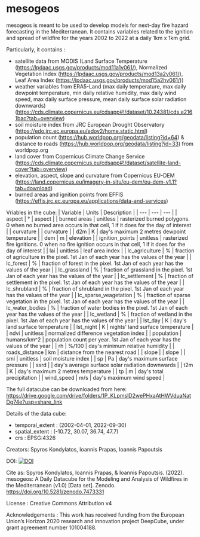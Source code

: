 # mesogeos

mesogeos is meant to be used to develop models for next-day fire hazard forecasting in the Mediterranean. 
It contains variables related to the ignition and spread of wildfire for the years 2002 to 2022 at a daily 1km x 1km grid.

Particularly, it contains :
- satellite data from MODIS (Land Surface Temperature (https://lpdaac.usgs.gov/products/mod11a1v061/), Normalized Vegetation Index (https://lpdaac.usgs.gov/products/mod13a2v061/), Leaf Area Index (https://lpdaac.usgs.gov/products/mod15a2hv061/))
- weather variables from ERA5-Land (max daily temperature, max daily dewpoint temperature, min daily relative humidity, 
max daily wind speed, max daily surface pressure, mean daily surface solar radiation downwards) (https://cds.climate.copernicus.eu/cdsapp#!/dataset/10.24381/cds.e2161bac?tab=overview)
- soil moisture index from JRC European Drought Observatory (https://edo.jrc.ec.europa.eu/edov2/home.static.html)
- population count (https://hub.worldpop.org/geodata/listing?id=64) & distance to roads (https://hub.worldpop.org/geodata/listing?id=33) from worldpop.org 
- land cover from Copernicus Climate Change Service (https://cds.climate.copernicus.eu/cdsapp#!/dataset/satellite-land-cover?tab=overview)
- elevation, aspect, slope and curvature from Copernicus EU-DEM (https://land.copernicus.eu/imagery-in-situ/eu-dem/eu-dem-v1.1?tab=download)
- burned areas and ignition points from EFFIS (https://effis.jrc.ec.europa.eu/applications/data-and-services)

Vriables in the cube:
| Variable | Units | Description |
| --- | --- | --- |
| aspect | ° | aspect |
| burned areas | unitless | rasterized burned polygons. 0 when no burned area occurs in that cell, 1 if it does for the day of interest |
| curvature | | curvature |
| d2m | K | day's maximum 2 metres dewpoint temperature |
| dem | m | elevation |
| ignition_points | unitless | rasterized fire ignitions. 0 when no fire ignition occurs in that cell, 1 if it does for the day of interest |
| lai | unitless | leaf area index |
| lc_agriculture | % | fraction of agriculture in the pixel. 1st Jan of each year has the values of the year |
| lc_forest | % | fraction of forest in the pixel. 1st Jan of each year has the values of the year |
| lc_grassland | % | fraction of grassland in the pixel. 1st Jan of each year has the values of the year |
| lc_settlement | % | fraction of settlement in the pixel. 1st Jan of each year has the values of the year |
| lc_shrubland | % | fraction of shrubland in the pixel. 1st Jan of each year has the values of the year |
| lc_sparse_veagetation | % | fraction of sparse vegetation in the pixel. 1st Jan of each year has the values of the year |
| lc_water_bodies | % | fraction of water bodies in the pixel. 1st Jan of each year has the values of the year |
| lc_wetland | % | fraction of wetland in the pixel. 1st Jan of each year has the values of the year |
| lst_day | K | day's land surface temperature |
| lst_night | K | nights' land surface temperature |
| ndvi | unitless | normalized difference vegetation index |
| population | humans/km^2 | population count per year. 1st Jan of each year has the values of the year |
| rh | %/100 | day's minimum relative humidity |
| roads_distance | km | distance from the nearest road |
| slope | | slope |
| smi | unitless | soil moisture index |
| sp | Pa | day's maximum surface pressure |
| ssrd | | day's average surface solar radiation downwards |
| t2m | K | day's maximum 2 metres temperature |
| tp | m | day's total precipitation |
| wind_speed | m/s | day's maximum wind speed |

The full datacube can be downloaded from here: https://drive.google.com/drive/folders/1P_KLpmslD2wePHxaAtHWVduaNatDg74e?usp=share_link

Details of the data cube:
- temporal_extent : (2002-04-01, 2022-09-30)
- spatial_extent : (-10.72, 30.07, 36.74, 47.7)
- crs : EPSG:4326

Creators: Spyros Kondylatos, Ioannis Prapas, Ioannis Papoutsis

DOI: [![DOI](https://zenodo.org/badge/DOI/10.5281/zenodo.7473331.svg)](https://doi.org/10.5281/zenodo.7473331)

Cite as: Spyros Kondylatos, Ioannis Prapas, & Ioannis Papoutsis. (2022). mesogeos: A Daily Datacube for the Modeling and Analysis of Wildfires in the Mediterranean (v1.0) [Data set]. Zenodo. https://doi.org/10.5281/zenodo.7473331

License : Creative Commons Attribution v4

Acknowledgements : This work has received funding from the European Union’s Horizon 2020 research and innovation project DeepCube, under grant agreement number 101004188.
